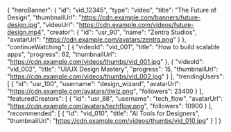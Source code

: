 {
  "heroBanner": {
    "id": "vid_12345",
    "type": "video",
    "title": "The Future of Design",
    "thumbnailUrl": "https://cdn.example.com/banners/future-design.jpg",
    "videoUrl": "https://cdn.example.com/videos/future-design.mp4",
    "creator": {
      "id": "usr_90",
      "name": "Zentra Studios",
      "avatarUrl": "https://cdn.example.com/avatars/zentra.png"
    }
  },
  "continueWatching": [
    {
      "videoId": "vid_001",
      "title": "How to build scalable apps",
      "progress": 62,
      "thumbnailUrl": "https://cdn.example.com/videos/thumbs/vid_001.jpg"
    },
    {
      "videoId": "vid_002",
      "title": "UI/UX Design Mastery",
      "progress": 15,
      "thumbnailUrl": "https://cdn.example.com/videos/thumbs/vid_002.jpg"
    }
  ],
  "trendingUsers": [
    {
      "id": "usr_100",
      "username": "design_wizard",
      "avatarUrl": "https://cdn.example.com/avatars/dwiz.png",
      "followers": 23400
    }
  ],
  "featuredCreators": [
    {
      "id": "usr_88",
      "username": "tech_flow",
      "avatarUrl": "https://cdn.example.com/avatars/techflow.png",
      "followers": 10900
    }
  ],
  "recommended": [
    {
      "id": "vid_010",
      "title": "AI Tools for Designers",
      "thumbnailUrl": "https://cdn.example.com/videos/thumbs/vid_010.jpg"
    }
  ]
}